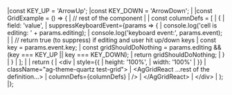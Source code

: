 <framework-specific-section frameworks="react">
<snippet transform={false} language="jsx">
|const KEY_UP = 'ArrowUp';
|const KEY_DOWN = 'ArrowDown';
|
|const GridExample = () => {
|    // rest of the component
|
|    const columnDefs = [
|        {
|            field: 'value',
|            suppressKeyboardEvent={params => {
|                console.log('cell is editing: ' + params.editing);
|                console.log('keyboard event:', params.event);
|
|                // return true (to suppress) if editing and user hit up/down keys
|                const key = params.event.key;
|                const gridShouldDoNothing = params.editing && (key === KEY_UP || key === KEY_DOWN);
|                return gridShouldDoNothing;
|            }
|        }
|    ];
|
|    return (
|        &lt;div
|            style={{
|                height: '100%',
|                width: '100%'
|            }}
|            className="ag-theme-quartz test-grid">
|            &lt;AgGridReact ...rest of the definition...>
|                columnDefs={columnDefs}
|                />
|            &lt;/AgGridReact>
|        &lt;/div>
|    );
|};
</snippet>
</framework-specific-section>